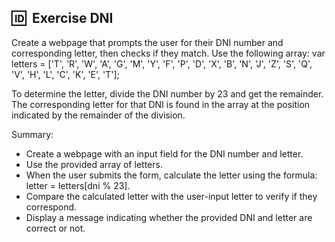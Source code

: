 ## 🆔 &nbsp;Exercise DNI

  Create a webpage that prompts the user for their DNI number and corresponding letter, then checks if they match. Use the following array:
  var letters = ['T', 'R', 'W', 'A', 'G', 'M', 'Y', 'F', 'P', 'D', 'X', 'B', 'N', 'J', 'Z', 'S', 'Q', 'V', 'H', 'L', 'C', 'K', 'E', 'T'];

  To determine the letter, divide the DNI number by 23 and get the remainder. The corresponding letter for that DNI is found in the array at the position indicated by the remainder of the division.

  Summary:
  
  - Create a webpage with an input field for the DNI number and letter.
  - Use the provided array of letters.
  - When the user submits the form, calculate the letter using the formula: letter = letters[dni % 23].
  - Compare the calculated letter with the user-input letter to verify if they correspond.
  - Display a message indicating whether the provided DNI and letter are correct or not.

